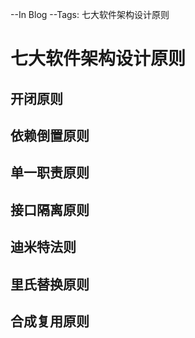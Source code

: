 --In Blog
--Tags: 七大软件架构设计原则


# 七大软件架构设计原则

## 开闭原则

## 依赖倒置原则

## 单一职责原则

## 接口隔离原则

## 迪米特法则

## 里氏替换原则

## 合成复用原则

